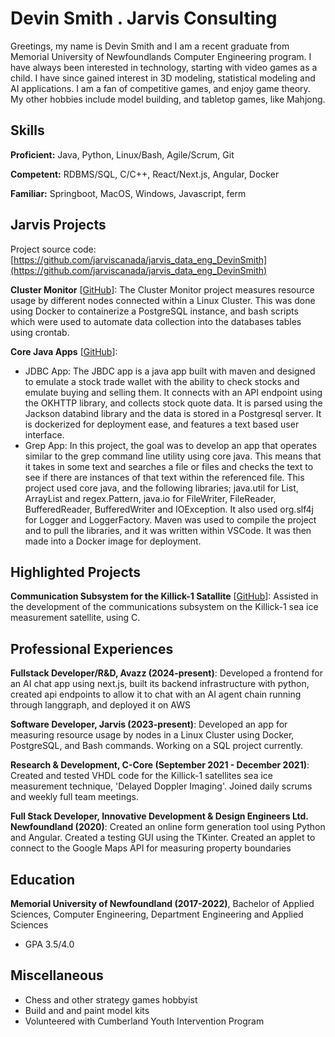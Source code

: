 # Devin Smith . Jarvis Consulting

Greetings, my name is Devin Smith and I am a recent graduate from Memorial University of Newfoundlands Computer Engineering program. I have always been interested in technology, starting with video games as a child. I have since gained interest in 3D modeling, statistical modeling and AI applications. I am a fan of competitive games, and enjoy game theory. My other hobbies include model building, and tabletop games, like Mahjong.

## Skills

**Proficient:** Java, Python, Linux/Bash, Agile/Scrum, Git

**Competent:** RDBMS/SQL, C/C++, React/Next.js, Angular, Docker

**Familiar:** Springboot, MacOS, Windows, Javascript, ferm

## Jarvis Projects

Project source code: [https://github.com/jarviscanada/jarvis_data_eng_DevinSmith](https://github.com/jarviscanada/jarvis_data_eng_DevinSmith)


**Cluster Monitor** [[GitHub](https://github.com/jarviscanada/jarvis_data_eng_DevinSmith/tree/master/linux_sql)]: The Cluster Monitor project measures resource usage by different nodes connected within a Linux Cluster. This was done using Docker to containerize a PostgreSQL instance, and bash scripts which were used to automate data collection into the databases tables using crontab.

**Core Java Apps** [[GitHub](https://github.com/jarviscanada/jarvis_data_eng_DevinSmith/tree/master/core_java)]:
      
  - JDBC App: The JBDC app is a java app built with maven and designed to emulate a stock trade wallet with the ability to check stocks and emulate buying and selling them. It connects with an API endpoint using the OKHTTP library, and collects stock quote data. It is parsed using the Jackson databind library and the data is stored in a Postgresql server. It is dockerized for deployment ease, and features a text based user interface.
  - Grep App: In this project, the goal was to develop an app that operates similar to the grep command line utility using core java. This means that it takes in some text and searches a file or files and checks the text to see if there are instances of that text within the referenced file. This project used core java, and the following libraries; java.util for List, ArrayList and regex.Pattern, java.io for FileWriter, FileReader, BufferedReader, BufferedWriter and IOException. It also used org.slf4j for Logger and LoggerFactory. Maven was used to compile the project and to pull the libraries, and it was written within VSCode. It was then made into a Docker image for deployment.


## Highlighted Projects
**Communication Subsystem for the Killick-1 Satallite** [[GitHub](https://github.com/jarviscanada/jarvis_profile_builder)]: Assisted in the development of the communications subsystem on the Killick-1 sea ice measurement satellite, using C.


## Professional Experiences

**Fullstack Developer/R&D, Avazz (2024-present)**: Developed a frontend for an AI chat app using next.js, built its backend infrastructure with python, created api endpoints to allow it to chat with an AI agent chain running through langgraph, and deployed it on AWS

**Software Developer, Jarvis (2023-present)**: Developed an app for measuring resource usage by nodes in a Linux Cluster using Docker, PostgreSQL, and Bash commands. Working on a SQL project currently.

**Research & Development, C-Core (September 2021 - December 2021)**: Created and tested VHDL code for the Killick-1 satellites sea ice measurement technique, 'Delayed Doppler Imaging'. Joined daily scrums and weekly full team meetings.

**Full Stack Developer, Innovative Development & Design Engineers Ltd. Newfoundland (2020)**: Created an online form generation tool using Python and Angular. Created a testing GUI using the TKinter. Created an applet to connect to the Google Maps API for measuring property boundaries 


## Education
**Memorial University of Newfoundland (2017-2022)**, Bachelor of Applied Sciences, Computer Engineering, Department Engineering and Applied Sciences
- GPA 3.5/4.0


## Miscellaneous
- Chess and other strategy games hobbyist
- Build and and paint model kits
- Volunteered with Cumberland Youth Intervention Program